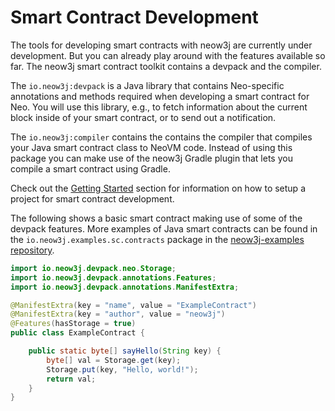 # Smart Contract Development

The tools for developing smart contracts with neow3j are currently under development. But you can
already play around with the features available so far. The neow3j smart contract toolkit contains a
devpack and the compiler.

The `io.neow3j:devpack` is a Java library that contains Neo-specific annotations and methods
required when developing a smart contract for Neo. You will use this library, e.g., to fetch
information about the current block inside of your smart contract, or to send out a notification.

The `io.neow3j:compiler` contains the contains the compiler that compiles your Java smart contract
class to NeoVM code. Instead of using this package you can make use of the neow3j Gradle plugin that
lets you compile a smart contract using Gradle.

Check out the [Getting Started](overview/getting_started.md?id=neow3j-devpack-and-compiler) section
for information on how to setup a project for smart contract development.

The following shows a basic smart contract making use of some of the devpack features.
More examples of Java smart contracts can be found in the `io.neow3j.examples.sc.contracts` package
in the [neow3j-examples repository](https://github.com/neow3j/neow3j-examples-java).

```java
import io.neow3j.devpack.neo.Storage;
import io.neow3j.devpack.annotations.Features;
import io.neow3j.devpack.annotations.ManifestExtra;

@ManifestExtra(key = "name", value = "ExampleContract")
@ManifestExtra(key = "author", value = "neow3j")
@Features(hasStorage = true)
public class ExampleContract {

    public static byte[] sayHello(String key) {
        byte[] val = Storage.get(key);
        Storage.put(key, "Hello, world!");
        return val;
    }
}
```

